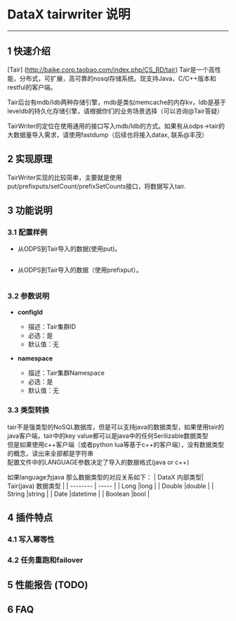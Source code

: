 # DataX tairwriter 说明

-----------

## 1 快速介绍
[Tair] (http://baike.corp.taobao.com/index.php/CS_RD/tair) Tair是一个高性能，分布式，可扩展，高可靠的nosql存储系统。现支持Java，C/C++版本和restful的客户端。

Tair后台有mdb/ldb两种存储引擎，mdb是类似memcache的内存kv，ldb是基于leveldb的持久化存储引擎，请根据你们的业务场景选择（可以咨询@Tair答疑）

TairWriter的定位在使用通用的接口写入mdb/ldb的方式。如果有从odps->tair的大数据量导入需求，请使用fastdump（后续也将接入datax, 联系@丰茂）

## 2 实现原理
TairWriter实现的比较简单，主要就是使用put/prefixputs/setCount/prefixSetCounts接口，将数据写入tair.

## 3 功能说明

### 3.1 配置样例
* 从ODPS到Tair导入的数据(使用put)。

```json
```

* 从ODPS到Tair导入的数据（使用prefixput）。
```json
```

### 3.2 参数说明

* **configId**
  * 描述：Tair集群ID <br />
  * 必选：是 <br />
  * 默认值：无 <br />

* **namespace**
  * 描述：Tair集群Namespace <br />
  * 必选：是 <br />
  * 默认值：无 <br />


### 3.3 类型转换
tair不是强类型的NoSQL数据库，但是可以支持java的数据类型，如果使用tair的java客户端，tair中的key value都可以是java中的任何Serilizable数据类型 <br/>
但是如果使用c++客户端（或者python lua等基于c++的客户端），没有数据类型的概念，读出来全部都是字符串 <br/>
配置文件中的LANGUAGE参数决定了导入的数据格式(java or c++)<br/>

如果language为java 那么数据类型的对应关系如下：
| DataX 内部类型| Tair(java) 数据类型    |
| -------- | ----- |
| Long     |long |
| Double   |double |
| String   |string |
| Date     |datetime |
| Boolean  |bool |


## 4 插件特点

### 4.1 写入幂等性

### 4.2 任务重跑和failover


## 5 性能报告 (TODO)


## 6 FAQ
